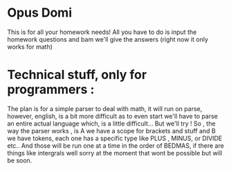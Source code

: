 # Opus Domi
This is for all your homework needs! All you have to do is input the homework questions and bam we'll give the answers (right now it only works for math)

# Technical stuff, only for programmers :
The plan is for a simple parser to deal with math, it will run on parse, however, english, is a bit more difficult as to even start we'll have to parse an entire actual language which, is a little difficult... But we'll try !
So , the way the parser works , is A we have a scope for brackets and stuff and B we have tokens, each one has a specific type like PLUS , MINUS, or DIVIDE etc.. And those will be run one at a time in the order of BEDMAS, if there are things like intergrals well sorry at the moment that wont be possible but will be soon.

